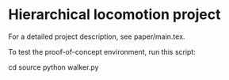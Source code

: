 # Hierarchical locomotion project

For a detailed project description, see paper/main.tex.

To test the proof-of-concept environment, run this script:

cd source
python walker.py
